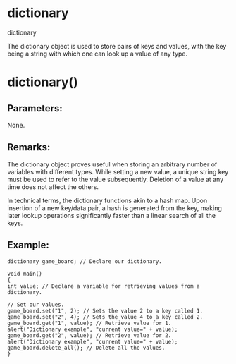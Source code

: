 # dictionary

dictionary

  


The dictionary object is used to store pairs of keys and values, with the key being a string with which one can look up a value of any type.

  


# dictionary()

## Parameters:

None.

## Remarks:

The dictionary object proves useful when storing an arbitrary number of variables with different types. While setting a new value, a unique string key must be used to refer to the value subsequently. Deletion of a value at any time does not affect the others.

In technical terms, the dictionary functions akin to a hash map. Upon insertion of a new key/data pair, a hash is generated from the key, making later lookup operations significantly faster than a linear search of all the keys.

## Example:
    
    
    dictionary game_board; // Declare our dictionary.
    
    void main()
    {
    int value; // Declare a variable for retrieving values from a dictionary.
    
    // Set our values.
    game_board.set("1", 2); // Sets the value 2 to a key called 1.
    game_board.set("2", 4); // Sets the value 4 to a key called 2.
    game_board.get("1", value); // Retrieve value for 1.
    alert("Dictionary example", "current value=" + value);
    game_board.get("2", value); // Retrieve value for 2.
    alert("Dictionary example", "current value=" + value);
    game_board.delete_all(); // Delete all the values.
    }
    
